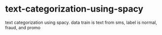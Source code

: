 # text-categorization-using-spacy
text categorization using spacy. data train is text from sms, label is normal, fraud, and promo
